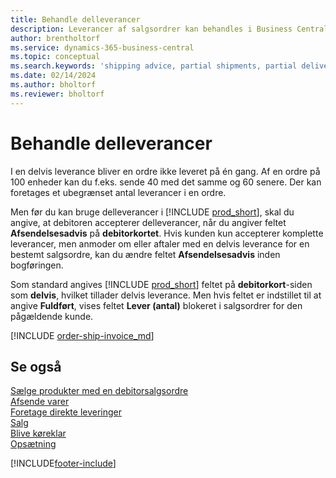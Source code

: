```yaml
---
title: Behandle delleverancer
description: Leverancer af salgsordrer kan behandles i Business Central med delleverancer vha. felterne Afsendelsesadvis og Lever (antal).
author: brentholtorf
ms.service: dynamics-365-business-central
ms.topic: conceptual
ms.search.keywords: 'shipping advice, partial shipments, partial deliveries, trade, customer sales order'
ms.date: 02/14/2024
ms.author: bholtorf
ms.reviewer: bholtorf
---
```

# Behandle delleverancer

I en delvis leverance bliver en ordre ikke leveret på én gang. Af en ordre på 100 enheder kan du f.eks. sende 40 med det samme og 60 senere. Der kan foretages et ubegrænset antal leverancer i en ordre.

Men før du kan bruge delleverancer i [!INCLUDE [prod_short](includes/prod_short.md)], skal du angive, at debitoren accepterer delleverancer, når du angiver feltet **Afsendelsesadvis** på **debitorkortet**. Hvis kunden kun accepterer komplette leverancer, men anmoder om eller aftaler med en delvis leverance for en bestemt salgsordre, kan du ændre feltet **Afsendelsesadvis** inden bogføringen.

Som standard angives [!INCLUDE [prod_short](includes/prod_short.md)] feltet på **debitorkort**-siden som **delvis**, hvilket tillader delvis leverance. Men hvis feltet er indstillet til at angive **Fuldført**, vises feltet **Lever (antal)** blokeret i salgsordrer for den pågældende kunde.

[!INCLUDE [order-ship-invoice_md](includes/order-ship-invoice.md)]

## Se også

[Sælge produkter med en debitorsalgsordre](sales-how-sell-products.md)  
[Afsende varer](warehouse-how-ship-items.md)  
[Foretage direkte leveringer](sales-how-drop-shipment.md)  
[Salg](sales-manage-sales.md)  
[Blive køreklar](ui-get-ready-business.md)  
[Opsætning](admin-setup-and-administration.md)  

[!INCLUDE[footer-include](includes/footer-banner.md)]
